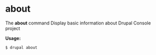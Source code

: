 # about
The **about** command Display basic information about Drupal Console project

**Usage:**
```
$ drupal about 
```


